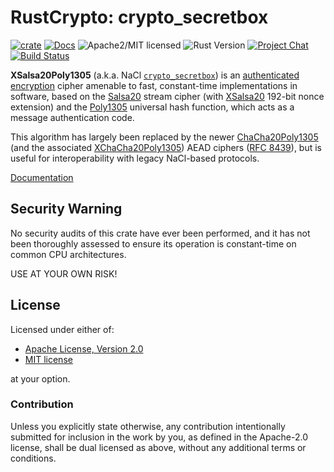 # RustCrypto: crypto_secretbox

[![crate][crate-image]][crate-link]
[![Docs][docs-image]][docs-link]
![Apache2/MIT licensed][license-image]
![Rust Version][rustc-image]
[![Project Chat][chat-image]][chat-link]
[![Build Status][build-image]][build-link]

**XSalsa20Poly1305** (a.k.a. NaCl [`crypto_secretbox`][1]) is an
[authenticated encryption][2] cipher amenable to fast, constant-time
implementations in software, based on the [Salsa20][3] stream cipher
(with [XSalsa20][4] 192-bit nonce extension) and the [Poly1305][5] universal
hash function, which acts as a message authentication code.

This algorithm has largely been replaced by the newer [ChaCha20Poly1305][6]
(and the associated [XChaCha20Poly1305][7]) AEAD ciphers ([RFC 8439][8]),
but is useful for interoperability with legacy NaCl-based protocols.

[Documentation][docs-link]

## Security Warning

No security audits of this crate have ever been performed, and it has not been
thoroughly assessed to ensure its operation is constant-time on common CPU
architectures.

USE AT YOUR OWN RISK!

## License

Licensed under either of:

 * [Apache License, Version 2.0](http://www.apache.org/licenses/LICENSE-2.0)
 * [MIT license](http://opensource.org/licenses/MIT)

at your option.

### Contribution

Unless you explicitly state otherwise, any contribution intentionally submitted
for inclusion in the work by you, as defined in the Apache-2.0 license, shall be
dual licensed as above, without any additional terms or conditions.

[//]: # (badges)

[crate-image]: https://buildstats.info/crate/crypto_secretbox
[crate-link]: https://crates.io/crates/crypto_secretbox
[docs-image]: https://docs.rs/crypto_secretbox/badge.svg
[docs-link]: https://docs.rs/crypto_secretbox/
[license-image]: https://img.shields.io/badge/license-Apache2.0/MIT-blue.svg
[rustc-image]: https://img.shields.io/badge/rustc-1.56+-blue.svg
[chat-image]: https://img.shields.io/badge/zulip-join_chat-blue.svg
[chat-link]: https://rustcrypto.zulipchat.com/#narrow/stream/260038-AEADs
[build-image]: https://github.com/RustCrypto/AEADs/workflows/crypto_secretbox/badge.svg?branch=master&event=push
[build-link]: https://github.com/RustCrypto/AEADs/actions

[//]: # (general links)

[1]: https://nacl.cr.yp.to/secretbox.html
[2]: https://en.wikipedia.org/wiki/Authenticated_encryption
[3]: https://github.com/RustCrypto/stream-ciphers/tree/master/salsa20
[4]: https://cr.yp.to/snuffle/xsalsa-20081128.pdf
[5]: https://github.com/RustCrypto/universal-hashes/tree/master/poly1305
[6]: https://github.com/RustCrypto/AEADs/tree/master/chacha20poly1305
[7]: https://docs.rs/chacha20poly1305/latest/chacha20poly1305/struct.XChaCha20Poly1305.html
[8]: https://tools.ietf.org/html/rfc8439
